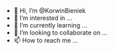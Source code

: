 - 👋 Hi, I’m @KorwinBieniek
- 👀 I’m interested in ...
- 🌱 I’m currently learning ...
- 💞️ I’m looking to collaborate on ...
- 📫 How to reach me ...

<!---
KorwinBieniek/KorwinBieniek is a ✨ special ✨ repository because its `README.md` (this file) appears on your GitHub profile.
You can click the Preview link to take a look at your changes.
--->
